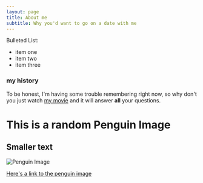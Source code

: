 ```yaml
---
layout: page
title: About me
subtitle: Why you'd want to go on a date with me
---
```


Bulleted List:

 - item one
 - item two
 - item three


### my history

To be honest, I'm having some trouble remembering right now, so why don't you just watch [my movie](http://en.wikipedia.org/wiki/The_Princess_Bride_%28film%29) and it will answer **all** your questions.

# This is a random Penguin Image

## Smaller text
![Penguin Image](https://images.axios.com/2KVFKm3seLEb-6dNRPpysqzUTrw=/0x475:5000x3287/1920x1080/2019/04/25/1556175266452.jpg)

[Here's a link to the penguin image](https://images.axios.com/2KVFKm3seLEb-6dNRPpysqzUTrw=/0x475:5000x3287/1920x1080/2019/04/25/1556175266452.jpg)
